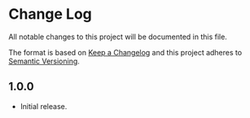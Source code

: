 # Change Log

All notable changes to this project will be documented in this file.

The format is based on [Keep a Changelog](https://keepachangelog.com/)
and this project adheres to [Semantic Versioning](https://semver.org/).

## 1.0.0

- Initial release.

[Unreleased]: https://github.com/meltwater/mlabs-http/compare/v1.0.0...HEAD
